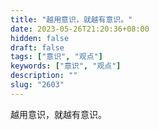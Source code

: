 ```yaml
---
title: "越用意识，就越有意识。"
date: 2023-05-26T21:20:36+08:00
hidden: false
draft: false
tags: ["意识", "观点"]
keywords: ["意识", "观点"]
description: ""
slug: "2603"
---
```


越用意识，就越有意识。
